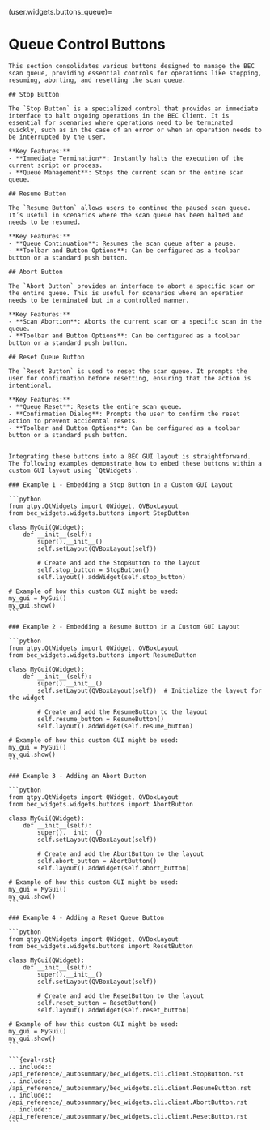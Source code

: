 (user.widgets.buttons_queue)=

# Queue Control Buttons

`````{tab} Overview
This section consolidates various buttons designed to manage the BEC scan queue, providing essential controls for operations like stopping, resuming, aborting, and resetting the scan queue.

## Stop Button

The `Stop Button` is a specialized control that provides an immediate interface to halt ongoing operations in the BEC Client. It is essential for scenarios where operations need to be terminated quickly, such as in the case of an error or when an operation needs to be interrupted by the user.

**Key Features:**
- **Immediate Termination**: Instantly halts the execution of the current script or process.
- **Queue Management**: Stops the current scan or the entire scan queue.

## Resume Button

The `Resume Button` allows users to continue the paused scan queue. It’s useful in scenarios where the scan queue has been halted and needs to be resumed.

**Key Features:**
- **Queue Continuation**: Resumes the scan queue after a pause.
- **Toolbar and Button Options**: Can be configured as a toolbar button or a standard push button.

## Abort Button

The `Abort Button` provides an interface to abort a specific scan or the entire queue. This is useful for scenarios where an operation needs to be terminated but in a controlled manner.

**Key Features:**
- **Scan Abortion**: Aborts the current scan or a specific scan in the queue.
- **Toolbar and Button Options**: Can be configured as a toolbar button or a standard push button.

## Reset Queue Button

The `Reset Button` is used to reset the scan queue. It prompts the user for confirmation before resetting, ensuring that the action is intentional.

**Key Features:**
- **Queue Reset**: Resets the entire scan queue.
- **Confirmation Dialog**: Prompts the user to confirm the reset action to prevent accidental resets.
- **Toolbar and Button Options**: Can be configured as a toolbar button or a standard push button.
`````

````{tab} Examples

Integrating these buttons into a BEC GUI layout is straightforward. The following examples demonstrate how to embed these buttons within a custom GUI layout using `QtWidgets`.

### Example 1 - Embedding a Stop Button in a Custom GUI Layout

```python
from qtpy.QtWidgets import QWidget, QVBoxLayout
from bec_widgets.widgets.buttons import StopButton

class MyGui(QWidget):
    def __init__(self):
        super().__init__()
        self.setLayout(QVBoxLayout(self))

        # Create and add the StopButton to the layout
        self.stop_button = StopButton()
        self.layout().addWidget(self.stop_button)

# Example of how this custom GUI might be used:
my_gui = MyGui()
my_gui.show()
```

### Example 2 - Embedding a Resume Button in a Custom GUI Layout

```python
from qtpy.QtWidgets import QWidget, QVBoxLayout
from bec_widgets.widgets.buttons import ResumeButton

class MyGui(QWidget):
    def __init__(self):
        super().__init__()
        self.setLayout(QVBoxLayout(self))  # Initialize the layout for the widget

        # Create and add the ResumeButton to the layout
        self.resume_button = ResumeButton()
        self.layout().addWidget(self.resume_button)

# Example of how this custom GUI might be used:
my_gui = MyGui()
my_gui.show()
```

### Example 3 - Adding an Abort Button

```python
from qtpy.QtWidgets import QWidget, QVBoxLayout
from bec_widgets.widgets.buttons import AbortButton

class MyGui(QWidget):
    def __init__(self):
        super().__init__()
        self.setLayout(QVBoxLayout(self))

        # Create and add the AbortButton to the layout
        self.abort_button = AbortButton()
        self.layout().addWidget(self.abort_button)

# Example of how this custom GUI might be used:
my_gui = MyGui()
my_gui.show()
```

### Example 4 - Adding a Reset Queue Button

```python
from qtpy.QtWidgets import QWidget, QVBoxLayout
from bec_widgets.widgets.buttons import ResetButton

class MyGui(QWidget):
    def __init__(self):
        super().__init__()
        self.setLayout(QVBoxLayout(self))

        # Create and add the ResetButton to the layout
        self.reset_button = ResetButton()
        self.layout().addWidget(self.reset_button)

# Example of how this custom GUI might be used:
my_gui = MyGui()
my_gui.show()
```
````

````{tab} API
```{eval-rst} 
.. include:: /api_reference/_autosummary/bec_widgets.cli.client.StopButton.rst
.. include:: /api_reference/_autosummary/bec_widgets.cli.client.ResumeButton.rst
.. include:: /api_reference/_autosummary/bec_widgets.cli.client.AbortButton.rst
.. include:: /api_reference/_autosummary/bec_widgets.cli.client.ResetButton.rst
```
````
